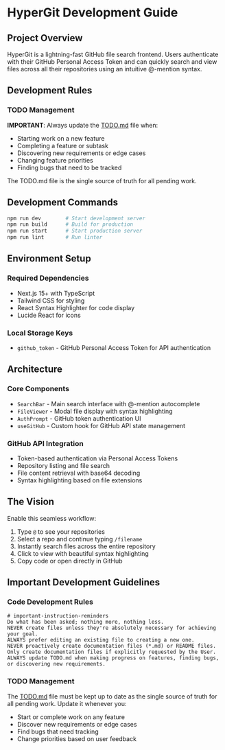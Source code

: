 # HyperGit Development Guide

## Project Overview
HyperGit is a lightning-fast GitHub file search frontend. Users authenticate with their GitHub Personal Access Token and can quickly search and view files across all their repositories using an intuitive @-mention syntax.

## Development Rules

### TODO Management
**IMPORTANT**: Always update the [TODO.md](./TODO.md) file when:
- Starting work on a new feature
- Completing a feature or subtask
- Discovering new requirements or edge cases
- Changing feature priorities
- Finding bugs that need to be tracked

The TODO.md file is the single source of truth for all pending work.

## Development Commands
```bash
npm run dev        # Start development server
npm run build      # Build for production
npm run start      # Start production server
npm run lint       # Run linter
```

## Environment Setup

### Required Dependencies
- Next.js 15+ with TypeScript
- Tailwind CSS for styling
- React Syntax Highlighter for code display
- Lucide React for icons

### Local Storage Keys
- `github_token` - GitHub Personal Access Token for API authentication

## Architecture

### Core Components
- `SearchBar` - Main search interface with @-mention autocomplete
- `FileViewer` - Modal file display with syntax highlighting  
- `AuthPrompt` - GitHub token authentication UI
- `useGitHub` - Custom hook for GitHub API state management

### GitHub API Integration
- Token-based authentication via Personal Access Tokens
- Repository listing and file search
- File content retrieval with base64 decoding
- Syntax highlighting based on file extensions

## The Vision

Enable this seamless workflow:
1. Type `@` to see your repositories
2. Select a repo and continue typing `/filename` 
3. Instantly search files across the entire repository
4. Click to view with beautiful syntax highlighting
5. Copy code or open directly in GitHub

## Important Development Guidelines

### Code Development Rules
```
# important-instruction-reminders
Do what has been asked; nothing more, nothing less.
NEVER create files unless they're absolutely necessary for achieving your goal.
ALWAYS prefer editing an existing file to creating a new one.
NEVER proactively create documentation files (*.md) or README files. Only create documentation files if explicitly requested by the User.
ALWAYS update TODO.md when making progress on features, finding bugs, or discovering new requirements.
```

### TODO Management
The [TODO.md](./TODO.md) file must be kept up to date as the single source of truth for all pending work. Update it whenever you:
- Start or complete work on any feature
- Discover new requirements or edge cases
- Find bugs that need tracking
- Change priorities based on user feedback